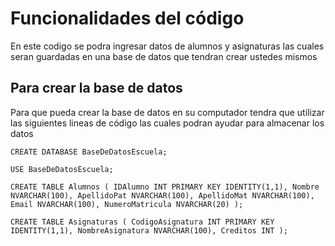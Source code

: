 # Funcionalidades del código
En este codigo se podra ingresar datos de alumnos y asignaturas las cuales seran guardadas en una base de datos que tendran crear ustedes mismos


## Para crear la base de datos
Para que pueda crear la base de datos en su computador tendra que utilizar las siguientes lineas de código las cuales podran ayudar para almacenar los datos

`CREATE DATABASE BaseDeDatosEscuela;`

`USE BaseDeDatosEscuela;`

`CREATE TABLE Alumnos (
    IDAlumno INT PRIMARY KEY IDENTITY(1,1),
    Nombre NVARCHAR(100),
    ApellidoPat NVARCHAR(100),
    ApellidoMat NVARCHAR(100),
    Email NVARCHAR(100),
    NumeroMatricula NVARCHAR(20)
);`

`CREATE TABLE Asignaturas (
    CodigoAsignatura INT PRIMARY KEY IDENTITY(1,1),
    NombreAsignatura NVARCHAR(100),
    Creditos INT
);`
